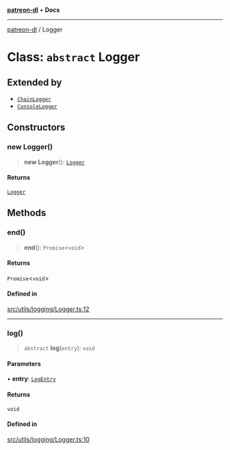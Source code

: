 [**patreon-dl**](../README.md) • **Docs**

***

[patreon-dl](../README.md) / Logger

# Class: `abstract` Logger

## Extended by

- [`ChainLogger`](ChainLogger.md)
- [`ConsoleLogger`](ConsoleLogger.md)

## Constructors

### new Logger()

> **new Logger**(): [`Logger`](Logger.md)

#### Returns

[`Logger`](Logger.md)

## Methods

### end()

> **end**(): `Promise`\<`void`\>

#### Returns

`Promise`\<`void`\>

#### Defined in

[src/utils/logging/Logger.ts:12](https://github.com/patrickkfkan/patreon-dl/blob/3799c917b21e82ba47bd4fda974130f074846e4a/src/utils/logging/Logger.ts#L12)

***

### log()

> `abstract` **log**(`entry`): `void`

#### Parameters

• **entry**: [`LogEntry`](../interfaces/LogEntry.md)

#### Returns

`void`

#### Defined in

[src/utils/logging/Logger.ts:10](https://github.com/patrickkfkan/patreon-dl/blob/3799c917b21e82ba47bd4fda974130f074846e4a/src/utils/logging/Logger.ts#L10)
